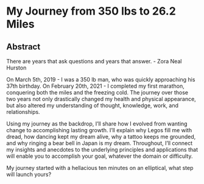 # My Journey from 350 lbs to 26.2 Miles

## Abstract

There are years that ask questions and years that answer. - Zora Neal Hurston

On March 5th, 2019 - I was a 350 lb man, who was quickly approaching his 37th birthday. On February 20th, 2021 - I completed my first marathon, conquering both the miles and the freezing cold. The journey over those two years not only drastically changed my health and physical appearance, but also altered my understanding of thought, knowledge, work, and relationships.

Using my journey as the backdrop, I’ll share how I evolved from wanting change to accomplishing lasting growth. I’ll explain why Legos fill me with dread, how dancing kept my dream alive, why a tattoo keeps me grounded, and why ringing a bear bell in Japan is my dream. Throughout, I’ll connect my insights and anecdotes to the underlying principles and applications that will enable you to accomplish your goal, whatever the domain or difficulty.

My journey started with a hellacious ten minutes on an elliptical, what step will launch yours?
